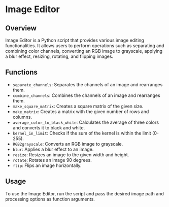 # Image Editor

## Overview

Image Editor is a Python script that provides various image editing functionalities. It allows users to perform operations such as separating and combining color channels, converting an RGB image to grayscale, applying a blur effect, resizing, rotating, and flipping images.

## Functions

- `separate_channels`: Separates the channels of an image and rearranges them.
- `combine_channels`: Combines the channels of an image and rearranges them.
- `make_square_matrix`: Creates a square matrix of the given size.
- `make_matrix`: Creates a matrix with the given number of rows and columns.
- `average_color_to_black_white`: Calculates the average of three colors and converts it to black and white.
- `kernel_in_limit`: Checks if the sum of the kernel is within the limit (0-255).
- `RGB2grayscale`: Converts an RGB image to grayscale.
- `blur`: Applies a blur effect to an image.
- `resize`: Resizes an image to the given width and height.
- `rotate`: Rotates an image 90 degrees.
- `flip`: Flips an image horizontally.

## Usage

To use the Image Editor, run the script and pass the desired image path and processing options as function arguments.

```python
